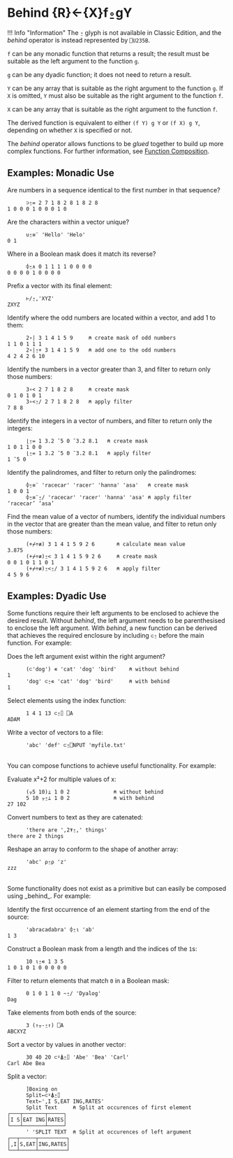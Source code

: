 <div style="display: none;">
  ⍛
</div>

<h1 class="heading"><span class="name">Behind</span> <span class="command">{R}←{X}f⍛gY</span></h1>

!!! Info "Information"
    The `⍛` glyph is not available in Classic Edition, and the _behind_ operator is instead represented by `⎕U235B`.

`f` can be any monadic function that returns a result; the result must be suitable as the left argument to the function `g`.

`g` can be any dyadic function; it does not need to return a result.

`Y` can be any array that is suitable as the right argument to the function `g`.
If `X` is omitted, `Y` must also be suitable as the right argument to the function `f`.

`X` can be any array that is suitable as the right argument to the function `f`.

The derived function is equivalent to either `(f Y) g Y` or `(f X) g Y`, depending on whether `X` is specified or not.

The _behind_ operator allows functions to be *glued* together to build up more complex functions. For further information, see [Function Composition](./operator-syntax.md).

<h2 class="example">Examples: Monadic Use</h2>

Are numbers in a sequence identical to the first number in that sequence?
```apl
      ⊃⍛= 2 7 1 8 2 8 1 8 2 8
1 0 0 0 1 0 0 0 1 0 
```

Are the characters within a vector unique?
```apl
      ∪⍛≡¨ 'Hello' 'Helo'
0 1
```

Where in a Boolean mask does it match its reverse?
```apl
      ⌽⍛∧ 0 1 1 1 1 0 0 0 0
0 0 0 0 1 0 0 0 0
```

Prefix a vector with its final element:
```apl
      ⊢/⍛,'XYZ'
ZXYZ
```

Identify where the odd numbers are located within a vector, and add 1 to them:
```apl
      2∘| 3 1 4 1 5 9     ⍝ create mask of odd numbers
1 1 0 1 1 1
      2∘|⍛+ 3 1 4 1 5 9   ⍝ add one to the odd numbers
4 2 4 2 6 10
```

Identify the numbers in a vector greater than 3, and filter to return only those numbers:
```apl
      3∘< 2 7 1 8 2 8     ⍝ create mask
0 1 0 1 0 1
      3∘<⍛/ 2 7 1 8 2 8   ⍝ apply filter
7 8 8
```

Identify the integers in a vector of numbers, and filter to return only the integers:
```apl
      ⌊⍛= 1 3.2 ¯5 0 ¯3.2 8.1   ⍝ create mask
1 0 1 1 0 0
      ⌊⍛= 1 3.2 ¯5 0 ¯3.2 8.1   ⍝ apply filter
1 ¯5 0
```

Identify the palindromes, and filter to return only the palindromes:
```apl
      ⌽⍛≡¨ 'racecar' 'racer' 'hanna' 'asa'   ⍝ create mask
1 0 0 1
      ⌽⍛≡¨⍛/ 'racecar' 'racer' 'hanna' 'asa' ⍝ apply filter
‘racecar’ ‘asa’
```

Find the mean value of a vector of numbers, identify the individual numbers in the vector that are greater than the mean value, and filter to retun only those numbers:
```apl
      (+⌿÷≢) 3 1 4 1 5 9 2 6       ⍝ calculate mean value
3.875
      (+⌿÷≢)⍛< 3 1 4 1 5 9 2 6     ⍝ create mask
0 0 1 0 1 1 0 1
      (+⌿÷≢)⍛<⍛/ 3 1 4 1 5 9 2 6   ⍝ apply filter
4 5 9 6
```

<h2 class="example">Examples: Dyadic Use</h2>

Some functions require their left arguments to be enclosed to achieve the desired result. Without _behind_, the left argument needs to be parenthesised to enclose the left argument. With _behind_, a new function can be derived that achieves the required enclosure by including `⊂⍛` before the main function. For example:

Does the left argument exist within the right argument?
```apl
      (⊂'dog') ∊ 'cat' 'dog' 'bird'    ⍝ without behind
1
      'dog' ⊂⍛∊ 'cat' 'dog' 'bird'     ⍝ with behind
1
```

Select elements using the index function:
```apl
      1 4 1 13 ⊂⍛⌷ ⎕A
ADAM
```

Write a vector of vectors to a file:
```apl
      'abc' 'def' ⊂⍛⎕NPUT 'myfile.txt'
```
<br />
You can compose functions to achieve useful functionality. For example:

Evaluate x²+2 for multiple values of x: 
```apl
      (⍪5 10)⊥ 1 0 2              ⍝ without behind
      5 10 ⍪⍛⊥ 1 0 2              ⍝ with behind
27 102

```

Convert numbers to text as they are catenated:
```apl
      'there are ',2⍕⍛,' things'
there are 2 things
```

Reshape an array to conform to the shape of another array:
```apl
      'abc' ⍴⍛⍴ 'z'
zzz
```
<br />
Some functionality does not exist as a primitive but can easily be composed using _behind_. For example:

Identify the first occurrence of an element starting from the end of the source:
```apl
      'abracadabra' ⌽⍛⍳ 'ab'
1 3

```

Construct a Boolean mask from a length and the indices of the `1`s:
```apl
      10 ⍳⍛∊ 1 3 5
1 0 1 0 1 0 0 0 0 0
```

Filter to return elements that match `0` in a Boolean mask:
```apl
      0 1 0 1 1 0 ~⍛/ 'Dyalog'
Dag
```

Take elements from both ends of the source:
```apl
      3 (↑⍪-⍛↑) ⎕A
ABCXYZ
```

Sort a vector by values in another vector:
```apl
      30 40 20 ⊂⍤⍋⍛⌷ 'Abe' 'Bea' 'Carl'
Carl Abe Bea
```

Split a vector:
```apl
      ]Boxing on
      Split←⊂⍤⍋⍛⌷
      Text←',I S,EAT ING,RATES'
      Split Text     ⍝ Split at occurences of first element
┌───┬───────┬─────┐
│I S│EAT ING│RATES│
└───┴───────┴─────┘
      ' 'SPLIT TEXT  ⍝ Split at occurences of left argument
┌──┬─────┬─────────┐
│,I│S,EAT│ING,RATES│
└──┴─────┴─────────┘
```
